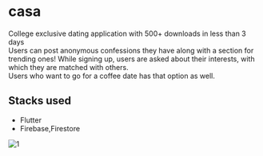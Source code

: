 # casa

College exclusive dating application with 500+ downloads in less than 3 days
</br>
Users can post anonymous confessions they have along with a section for trending ones!
While signing up, users are asked about their interests, with which they are matched with others.
<br/>
Users who want to go for a coffee date has that option as well.


## Stacks used

- Flutter
- Firebase,Firestore


![1](https://user-images.githubusercontent.com/75473780/163433882-1babe32b-1d59-4cba-9985-9f31d205d805.jpg)
